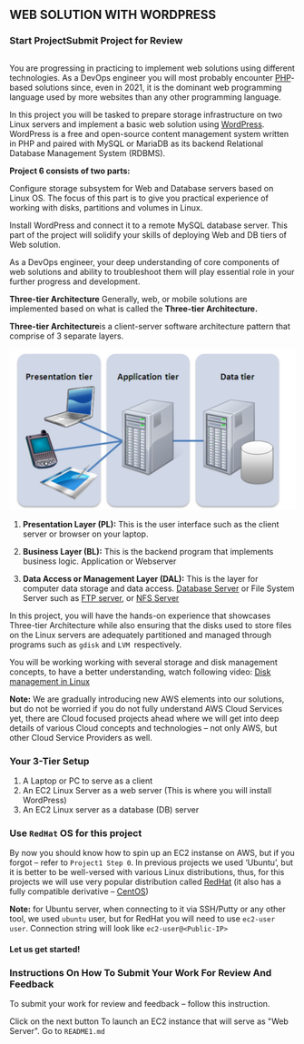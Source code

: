 ## **WEB SOLUTION WITH WORDPRESS**
###
### Start ProjectSubmit Project for Review
##
You are progressing in practicing to implement web solutions using different technologies. As a DevOps engineer you will most probably encounter [PHP](https://www.php.net/)-based solutions since, even in 2021, it is the dominant web programming language used by more websites than any other programming language.

In this project you will be tasked to prepare storage infrastructure on two Linux servers and implement a basic web solution using [WordPress](https://en.wikipedia.org/wiki/WordPress). WordPress is a free and open-source content management system written in PHP and paired with MySQL or MariaDB as its backend Relational Database Management System (RDBMS).

**Project 6 consists of two parts:**

Configure storage subsystem for Web and Database servers based on Linux OS. The focus of this part is to give you practical experience of working with disks, partitions and volumes in Linux.

Install WordPress and connect it to a remote MySQL database server. This part of the project will solidify your skills of deploying Web and DB tiers of Web solution.

As a DevOps engineer, your deep understanding of core components of web solutions and ability to troubleshoot them will play essential role in your further progress and development.

**Three-tier Architecture**
Generally, web, or mobile solutions are implemented based on what is called the **Three-tier Architecture.**

**Three-tier Architecture**is a client-server software architecture pattern that comprise of 3 separate layers.

![ALt](images/six.jpg)


1. **Presentation Layer (PL):** This is the user interface such as the client server or browser on your laptop.

2. **Business Layer (BL):** This is the backend program that implements business logic. Application or Webserver

3. **Data Access or Management Layer (DAL):** This is the layer for computer data storage and data access. [Database Server](https://www.computerhope.com/jargon/d/database-server.htm) or File System Server such as [FTP server](https://titanftp.com/2018/09/11/what-is-an-ftp-server/), or [NFS Server](https://searchenterprisedesktop.techtarget.com/definition/Network-File-System)

In this project, you will have the hands-on experience that showcases Three-tier Architecture while also ensuring that the disks used to store files on the Linux servers are adequately partitioned and managed through programs such as `gdisk` and `LVM `respectively.

You will be working working with several storage and disk management concepts, to have a better understanding, watch following video:
[Disk management in Linux](https://darey.io/courses/step-12-logical-volume-management/lessons/lesson-1-storage-management/topic/create-linux-partitions-with-fdisk/)

**Note:** We are gradually introducing new AWS elements into our solutions, but do not be worried if you do not fully understand AWS Cloud Services yet, there are Cloud focused projects ahead where we will get into deep details of various Cloud concepts and technologies – not only AWS, but other Cloud Service Providers as well.

### **Your 3-Tier Setup**
1. A Laptop or PC to serve as a client
2. An EC2 Linux Server as a web server (This is where you will install WordPress)
3. An EC2 Linux server as a database (DB) server

###
### Use `RedHat` OS for this project

By now you should know how to spin up an EC2 instanse on AWS, but if you forgot – refer to `Project1 Step 0`.
In previous projects we used ‘Ubuntu’, but it is better to be well-versed with various Linux distributions, thus, for this projects we will use very popular distribution called [RedHat](https://www.redhat.com/en) (it also has a fully compatible derivative – [CentOS](https://www.centos.org/))

**Note:** for Ubuntu server, when connecting to it via SSH/Putty or any other tool, we used `ubuntu` user, but for RedHat you will need to use `ec2-user user`. Connection string will look like `ec2-user@<Public-IP>`

#### Let us get started!

### Instructions On How To Submit Your Work For Review And Feedback
To submit your work for review and feedback – follow this instruction.

Click on the next button To launch an EC2 instance that will serve as "Web Server". Go to `README1.md`
